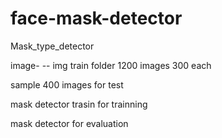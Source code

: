 # face-mask-detector
Mask_type_detector

image-
      --
img train folder 1200 images 300 each

sample 400 images for test


mask detector trasin for trainning

mask detector for evaluation

